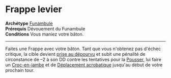 # Frappe levier

<p><span id="ctl00_MainContent_DetailedOutput"><strong>Archétype</strong> <u><a href="https://2e.aonprd.com/Archetypes.aspx?ID=37">Funambule</a></u><br><strong>Prérequis</strong> Dévouement du Funambule<br><strong>Conditions</strong> Vous maniez votre bâton.<br></span></p>
<hr>
<p>Faites une Frappe avec votre bâton. Tant que vous n'obtenez pas d'échec critique, la cible devient <a href="https://2e.aonprd.com/Conditions.aspx?ID=16">prise au dépourvu</a> et subit une pénalité de circonstance de –2 à son DD contre les tentatives pour la <a href="https://2e.aonprd.com/Actions.aspx?ID=38">Pousser</a>, lui faire un <a href="https://2e.aonprd.com/Actions.aspx?ID=40">Croc-en-jambe</a> et de <a href="https://2e.aonprd.com/Actions.aspx?ID=29">Déplacement acrobatique</a> jusqu'au début de votre prochain tour.&nbsp;</p>